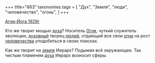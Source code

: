 +++
title="663"
taxonomies.tags = [
 "Дух",
 "Земля",
 "люди",
 "человечество",
 "огонь",
]
+++

[Агни-Йога 1929г](/agni/1929)

Кто же творит мощью [духа](/tags/Дух)? Носитель [Огня](/tags/огонь), чуткий служитель эволюции, [духовный](/tags/Дух) творец [людей](/tags/люди), отдающий все свои [огни](/tags/огонь) на рост [человечества](/tags/человечество) уподобиться в своих поисках.   

Как же творит на [земле](/tags/Земля) Иерарх? Подымая всё окружающее. Так чистым пламенем [духа](/tags/Дух) Иерарх возносит сферы.